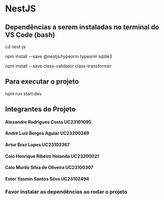 # NestJS

## Dependências a serem instaladas no terminal do VS Code (bash)

cd nest-js

npm install --save @nestjs/typeorm typeorm sqlite3

npm install --save class-validator class-transformer

## Para executar o projeto

npm run start:dev

## Integrantes do Projeto
#### Alexandre Rodrigues Costa UC23101095
#### André Luiz Borges Aguiar UC23200389
#### Artur Braz Lopes UC23102367
#### Caio Henrique Ribeiro Holanda UC23200021
#### Caio Murilo Silva de Oliveira UC23100307
#### Ester Yasmin Santos Silva UC23102494


### Favor instalar as dependências ao rodar o projeto
